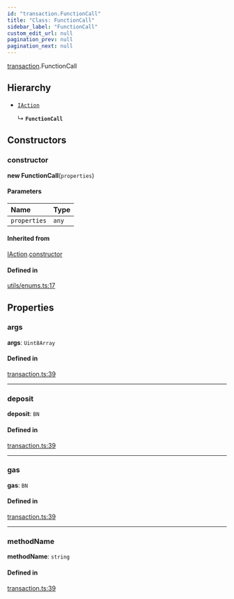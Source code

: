 ```yaml
---
id: "transaction.FunctionCall"
title: "Class: FunctionCall"
sidebar_label: "FunctionCall"
custom_edit_url: null
pagination_prev: null
pagination_next: null
---
```


[transaction](../modules/transaction.md).FunctionCall

## Hierarchy

- [`IAction`](transaction.IAction.md)

  ↳ **`FunctionCall`**

## Constructors

### constructor

**new FunctionCall**(`properties`)

#### Parameters

| Name | Type |
| :------ | :------ |
| `properties` | `any` |

#### Inherited from

[IAction](transaction.IAction.md).[constructor](transaction.IAction.md#constructor)

#### Defined in

[utils/enums.ts:17](https://github.com/maxhr/near--near-api-js/blob/a0c9a104/packages/near-api-js/src/utils/enums.ts#L17)

## Properties

### args

 **args**: `Uint8Array`

#### Defined in

[transaction.ts:39](https://github.com/maxhr/near--near-api-js/blob/a0c9a104/packages/near-api-js/src/transaction.ts#L39)

___

### deposit

 **deposit**: `BN`

#### Defined in

[transaction.ts:39](https://github.com/maxhr/near--near-api-js/blob/a0c9a104/packages/near-api-js/src/transaction.ts#L39)

___

### gas

 **gas**: `BN`

#### Defined in

[transaction.ts:39](https://github.com/maxhr/near--near-api-js/blob/a0c9a104/packages/near-api-js/src/transaction.ts#L39)

___

### methodName

 **methodName**: `string`

#### Defined in

[transaction.ts:39](https://github.com/maxhr/near--near-api-js/blob/a0c9a104/packages/near-api-js/src/transaction.ts#L39)

